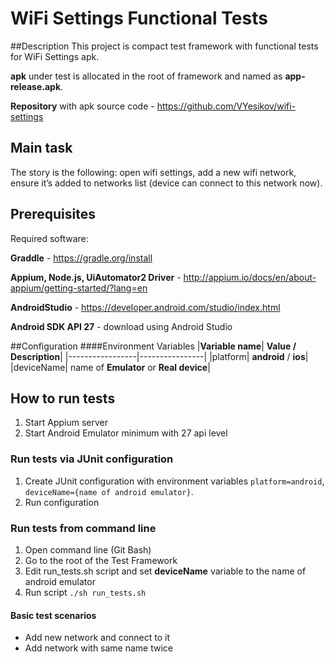 WiFi Settings Functional Tests
==============

##Description
This project is compact test framework with functional tests for WiFi Settings apk.

**apk** under test is allocated in the root of framework and named as **app-release.apk**.

**Repository** with apk source code - https://github.com/VYesikov/wifi-settings

## Main task
The story is the following: open wifi settings, add a new wifi
network, ensure it’s added to networks list (device can connect to
this network now).


## Prerequisites
   Required software:
   
   **Graddle** - https://gradle.org/install
   
   **Appium, Node.js, UiAutomator2 Driver** - http://appium.io/docs/en/about-appium/getting-started/?lang=en   

   **AndroidStudio** - https://developer.android.com/studio/index.html
   
   **Android SDK API 27** - download using Android Studio
  
##Configuration
####Environment Variables
  |**Variable name**| **Value / Description**|
  |-----------------|----------------|
  |platform| **android** / **ios**|
  |deviceName| name of **Emulator** or **Real device**|
   
   
## How to run tests

1. Start Appium server 
2. Start Android Emulator minimum with 27 api level
    
### Run tests via JUnit configuration

1. Create JUnit configuration with environment variables `platform=android`, `deviceName={name of android emulator}`.
2. Run configuration

### Run tests from command line

1. Open command line (Git Bash)
2. Go to the root of the Test Framework
3. Edit run_tests.sh script and set **deviceName** variable to the name of android emulator
3. Run script `./sh run_tests.sh`

#### Basic test scenarios

* Add new network and connect to it   
* Add network with same name twice
